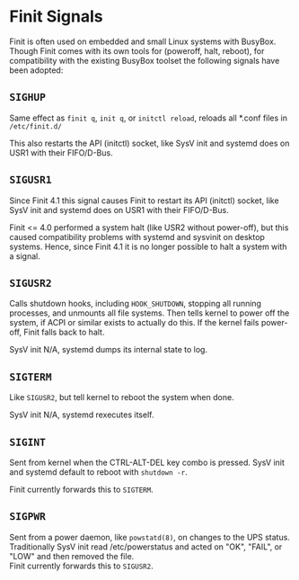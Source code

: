 Finit Signals
=============

Finit is often used on embedded and small Linux systems with BusyBox.
Though Finit comes with its own tools for (poweroff, halt, reboot), for
compatibility with the existing BusyBox toolset the following signals
have been adopted:

`SIGHUP`
--------

Same effect as `finit q`, `init q`, or `initctl reload`, reloads all
*.conf files in `/etc/finit.d/`

This also restarts the API (initctl) socket, like SysV init and systemd
does on USR1 with their FIFO/D-Bus.


`SIGUSR1`
---------

Since Finit 4.1 this signal causes Finit to restart its API (initctl)
socket, like SysV init and systemd does on USR1 with their FIFO/D-Bus.

Finit <= 4.0 performed a system halt (like USR2 without power-off), but
this caused compatibility problems with systemd and sysvinit on desktop
systems.  Hence, since Finit 4.1 it is no longer possible to halt a
system with a signal.


`SIGUSR2`
---------

Calls shutdown hooks, including `HOOK_SHUTDOWN`, stopping all running
processes, and unmounts all file systems.  Then tells kernel to power
off the system, if ACPI or similar exists to actually do this.  If the
kernel fails power-off, Finit falls back to halt.

SysV init N/A, systemd dumps its internal state to log.

`SIGTERM`
---------

Like `SIGUSR2`, but tell kernel to reboot the system when done.
 
SysV init N/A, systemd rexecutes itself.

`SIGINT`
--------

Sent from kernel when the CTRL-ALT-DEL key combo is pressed.  SysV init
and systemd default to reboot with `shutdown -r`.

Finit currently forwards this to `SIGTERM`.

`SIGPWR`
--------

Sent from a power daemon, like `powstatd(8)`, on changes to the
UPS status.  Traditionally SysV init read /etc/powerstatus and
acted on "OK", "FAIL", or "LOW" and then removed the file.  
Finit currently forwards this to `SIGUSR2`.

